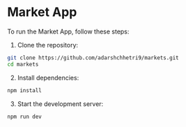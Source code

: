 # Market App

To run the Market App, follow these steps:

1. Clone the repository:

```bash
git clone https://github.com/adarshchhetri9/markets.git
cd markets
```

2. Install dependencies:

```bash
npm install
```

3. Start the development server:

```bash
npm run dev
```
